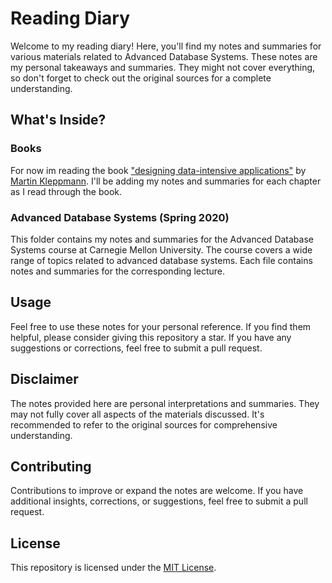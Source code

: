 # Reading Diary

Welcome to my reading diary! Here, you'll find my notes and summaries for various materials related to Advanced Database Systems. These notes are my personal takeaways and summaries. They might not cover everything, so don't forget to check out the original sources for a complete understanding.

## What's Inside?

### Books

For now im reading the book ["designing data-intensive applications"](https://www.amazon.com.br/Designing-Data-Intensive-Applications-Martin-Kleppmann/dp/1449373321) by [Martin Kleppmann](https://martin.kleppmann.com/). I'll be adding my notes and summaries for each chapter as I read through the book.

### Advanced Database Systems (Spring 2020)

This folder contains my notes and summaries for the Advanced Database Systems course at Carnegie Mellon University. The course covers a wide range of topics related to advanced database systems. Each file contains notes and summaries for the corresponding lecture.

## Usage

Feel free to use these notes for your personal reference. If you find them helpful, please consider giving this repository a star. If you have any suggestions or corrections, feel free to submit a pull request.

## Disclaimer

The notes provided here are personal interpretations and summaries. They may not fully cover all aspects of the materials discussed. It's recommended to refer to the original sources for comprehensive understanding.

## Contributing

Contributions to improve or expand the notes are welcome. If you have additional insights, corrections, or suggestions, feel free to submit a pull request.

## License

This repository is licensed under the [MIT License](LICENSE).

